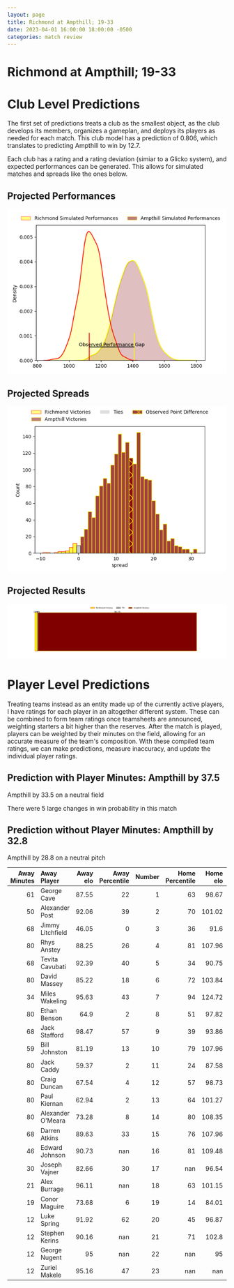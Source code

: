 ```yaml
---  
layout: page  
title: Richmond at Ampthill; 19-33  
date: 2023-04-01 16:00:00 18:00:00 -0500  
categories: match review  
---
```

# Richmond at Ampthill; 19-33

# Club Level Predictions


The first set of predictions treats a club as the smallest object, as the club develops its members, organizes a gameplan, and deploys its players as needed for each match. This club model has a prediction of 0.806, which translates to predicting Ampthill to win by 12.7.

Each club has a rating and a rating deviation (simiar to a Glicko system), and expected performances can be generated. This allows for simulated matches and spreads like the ones below.
## Projected Performances


![Projected Performances](plots/performances_2023-04-01-Ampthill-Richmond.png)
## Projected Spreads


![Projected Spreads](plots/spreads_2023-04-01-Ampthill-Richmond.png)
## Projected Results


![Projected Results](plots/resultbar_2023-04-01-Ampthill-Richmond.png)
# Player Level Predictions


Treating teams instead as an entity made up of the currently active players, I have ratings for each player in an altogether different system. These can be combined to form team ratings once teamsheets are announced, weighting starters a bit higher than the reserves. After the match is played, players can be weighted by their minutes on the field, allowing for an accurate measure of the team's composition. With these compiled team ratings, we can make predictions, measure inaccuracy, and update the individual player ratings.
## Prediction with Player Minutes: Ampthill by 37.5


Ampthill by 33.5 on a neutral field

There were 5 large changes in win probability in this match
## Prediction without Player Minutes: Ampthill by 32.8


Ampthill by 28.8 on a neutral pitch



|   Away Minutes | Away Player       |   Away elo |   Away Percentile |   Number |   Home Percentile |   Home elo | Home Player     |   Home Minutes |
|---------------:|:------------------|-----------:|------------------:|---------:|------------------:|-----------:|:----------------|---------------:|
|             61 | George Cave       |      87.55 |                22 |        1 |                63 |      98.67 | Zac Nearchou    |             62 |
|             50 | Alexander Post    |      92.06 |                39 |        2 |                70 |     101.02 | Matt Gallagher  |             46 |
|             68 | Jimmy Litchfield  |      46.05 |                 0 |        3 |                36 |      91.6  | Joe Sproston    |             62 |
|             80 | Rhys Anstey       |      88.25 |                26 |        4 |                81 |     107.96 | Charlie Beckett |             80 |
|             68 | Tevita Cavubati   |      92.39 |                40 |        5 |                34 |      90.75 | Harry Wilson    |             74 |
|             80 | David Massey      |      85.22 |                18 |        6 |                72 |     103.84 | Fyn Brown       |             80 |
|             34 | Miles Wakeling    |      95.63 |                43 |        7 |                94 |     124.72 | Paddy Ryan      |             80 |
|             80 | Ethan Benson      |      64.9  |                 2 |        8 |                51 |      97.82 | Morgan Strong   |             80 |
|             68 | Jack Stafford     |      98.47 |                57 |        9 |                39 |      93.86 | Lewis Finlay    |             76 |
|             59 | Bill Johnston     |      81.19 |                13 |       10 |                79 |     107.96 | Tom Hardwick    |             80 |
|             80 | Jack Caddy        |      59.37 |                 2 |       11 |                24 |      87.58 | Ben Harris      |             80 |
|             80 | Craig Duncan      |      67.54 |                 4 |       12 |                57 |      98.73 | Gwyn Parks      |             46 |
|             80 | Paul Kiernan      |      62.94 |                 2 |       13 |                64 |     101.27 | George Worth    |             80 |
|             80 | Alexander O'Meara |      73.28 |                 8 |       14 |                80 |     108.35 | Josh Skelcey    |             40 |
|             68 | Darren Atkins     |      89.63 |                33 |       15 |                76 |     107.96 | Tomas Bacon     |             80 |
|             46 | Edward Johnson    |      90.73 |               nan |       16 |                81 |     109.48 | Ben Cambriani   |             40 |
|             30 | Joseph Vajner     |      82.66 |                30 |       17 |               nan |      96.54 | Samson Adejimi  |             34 |
|             21 | Alex Burrage      |      96.11 |               nan |       18 |                63 |     101.15 | Olly Hartley    |             34 |
|             19 | Conor Maguire     |      73.68 |                 6 |       19 |                14 |      84.01 | Jake Ellwood    |             18 |
|             12 | Luke Spring       |      91.92 |                62 |       20 |                45 |      96.87 | Jevaughn Warren |             18 |
|             12 | Stephen Kerins    |      90.16 |               nan |       21 |                71 |     102.8  | Cai Devine      |              6 |
|             12 | George Nugent     |      95    |               nan |       22 |               nan |      95    | Murdock Lock    |              4 |
|             12 | Zuriel Makele     |      95.16 |                47 |       23 |               nan |     nan    | nan             |            nan |

